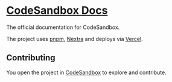 # [CodeSandbox Docs](https://codesandbox.io/docs/learn/introduction/overview)

The official documentation for CodeSandbox.

The project uses [pnpm](https://pnpm.io), [Nextra](https://nextra.vercel.app) and deploys via [Vercel](https://vercel.com).

## Contributing

You open the project in [CodeSandbox](https://codesandbox.io/p/github/codesandbox/docs) to explore and contribute.
